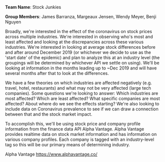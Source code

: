 **Team Name**: Stock Junkies

**Group Members**: James Barranza, Margeaux Jensen, Wendy Meyer, Benji Nguyen

Broadly, we're interested in the effect of the coronavirus on stock prices across multiple industries. We're interested in observing who's most and least affected and looking at the discrepancies across these various industries. We're interested in looking at average stock differences before and after around December 2019 (or whichever we decide to use as the 'start date' of the epidemic) and plan to analyze this at an industry level (the groupings will be determined by whichever API we settle on using). We'll be looking at information in the months leading up to ~Dec 2019 and will have several months after that to look at the differences.

We have a few theories on which industries are affected negatively (e.g. travel, hotel, restaurants) and what may not be very affected (large tech companies). Some questions we're looking to answer: Which industries are most affected? Which are least affected? What specific companies are most affected? About where do we see the effects starting? We're also looking to include data on Coronavirus prevalence to see if we can draw a connection between that and the stock market impact.

To accomplish this, we'll be using stock price and company profile information from the finance data API Alpha Vantage. Alpha Vantage provides realtime data on stock market information and has information on various company profiles. Each company is tagged with an industry-level tag so this will be our primary means of determining industry.

Alpha Vantage
https://www.alphavantage.co/
